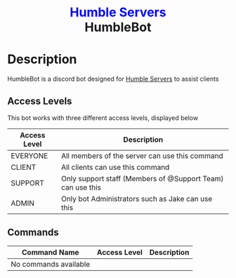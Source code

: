 <h1 align="center">
  <br />
  <a href="https://billing.humbleservers.com/aff.php?aff=40" style="text-decoration: none; color: blue;">
    Humble Servers
  </a>
  <br />
  HumbleBot
  <br />
</h1>

# Description

HumbleBot is a discord bot designed for [Humble Servers](https://humbleservers.com) to assist clients

## Access Levels

This bot works with three different access levels, displayed below

| Access Level | Description                                                |
| ------------ | ---------------------------------------------------------- |
| EVERYONE     | All members of the server can use this command             |
| CLIENT       | All clients can use this command                           |
| SUPPORT      | Only support staff (Members of @Support Team) can use this |
| ADMIN        | Only bot Administrators such as Jake can use this          |

## Commands

| Command Name          | Access Level | Description |
| --------------------- | ------------ | ----------- |
| No commands available |              |             |
